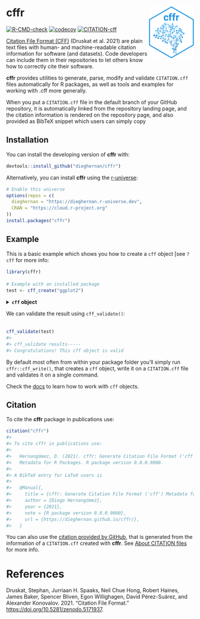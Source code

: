 
<!-- README.md is generated from README.Rmd. Please edit that file -->

# cffr <img src="man/figures/logo.png" align="right" width="120"/>

<!-- badges: start -->

[![R-CMD-check](https://github.com/dieghernan/cffr/actions/workflows/check-full.yaml/badge.svg)](https://github.com/dieghernan/cffr/actions/workflows/check-full.yaml)
[![codecov](https://codecov.io/gh/dieghernan/cffr/branch/master/graph/badge.svg)](https://codecov.io/gh/dieghernan/cffr)
[![CITATION-cff](https://github.com/dieghernan/cffr/actions/workflows/cff-validator.yml/badge.svg)](https://github.com/dieghernan/cffr/actions/workflows/cff-validator.yml)

<!-- badges: end -->

[Citation File Format (CFF)](https://citation-file-format.github.io/)
(Druskat et al. 2021) are plain text files with human- and
machine-readable citation information for software (and datasets). Code
developers can include them in their repositories to let others know how
to correctly cite their software.

**cffr** provides utilities to generate, parse, modify and validate
`CITATION.cff` files automatically for R packages, as well as tools and
examples for working with .cff more generally.

When you put a `CITATION.cff` file in the default branch of your GitHub
repository, it is automatically linked from the repository landing page,
and the citation information is rendered on the repository page, and
also provided as BibTeX snippet which users can simply copy

## Installation

You can install the developing version of **cffr** with:

``` r
devtools::install_github("dieghernan/cffr")
```

Alternatively, you can install **cffr** using the
[r-universe](https://dieghernan.r-universe.dev/ui#builds):

``` r
# Enable this universe
options(repos = c(
  dieghernan = "https://dieghernan.r-universe.dev",
  CRAN = "https://cloud.r-project.org"
))
install.packages("cffr")
```

## Example

This is a basic example which shows you how to create a `cff` object
\[see `?cff` for more info:

``` r
library(cffr)

# Example with an installed package
test <- cff_create("ggplot2")
```

<details>

<summary> <strong><code>cff</code> object</strong></summary>

    cff-version: 1.2.0
    message: 'To cite package "ggplot2" in publications use:'
    type: software
    license: MIT
    title: 'ggplot2: Create Elegant Data Visualisations Using the Grammar of Graphics'
    version: 3.3.5
    abstract: A system for 'declaratively' creating graphics, based on "The Grammar of
      Graphics". You provide the data, tell 'ggplot2' how to map variables to aesthetics,
      what graphical primitives to use, and it takes care of the details.
    authors:
    - family-names: Wickham
      given-names: Hadley
      email: hadley@rstudio.com
      orcid: https://orcid.org/0000-0003-4757-117X
    - family-names: Chang
      given-names: Winston
      orcid: https://orcid.org/0000-0002-1576-2126
    - family-names: Henry
      given-names: Lionel
    - family-names: Pedersen
      given-names: Thomas Lin
      email: thomas.pedersen@rstudio.com
      orcid: https://orcid.org/0000-0002-5147-4711
    - family-names: Takahashi
      given-names: Kohske
    - family-names: Wilke
      given-names: Claus
      orcid: https://orcid.org/0000-0002-7470-9261
    - family-names: Woo
      given-names: Kara
      orcid: https://orcid.org/0000-0002-5125-4188
    - family-names: Yutani
      given-names: Hiroaki
      orcid: https://orcid.org/0000-0002-3385-7233
    - family-names: Dunnington
      given-names: Dewey
      orcid: https://orcid.org/0000-0002-9415-4582
    repository-code: https://github.com/tidyverse/ggplot2
    url: https://ggplot2.tidyverse.org
    date-released: '2021-06-25'
    contact:
    - family-names: Pedersen
      given-names: Thomas Lin
      email: thomas.pedersen@rstudio.com
      orcid: https://orcid.org/0000-0002-5147-4711

</details>

We can validate the result using `cff_validate()`:

``` r

cff_validate(test)
#> 
#> cff_validate results-----
#> Congratulations! This cff object is valid
```

By default most often from within your package folder you’ll simply run
`cffr::cff_write()`, that creates a `cff` object, write it on a
`CITATION.cff` file and validates it on a single command.

Check the [docs](https://dieghernan.github.io/cffr/reference/index.html)
to learn how to work with `cff` objects.

## Citation

To cite the **cffr** package in publications use:

``` r
citation("cffr")
#> 
#> To cite cffr in publications use:
#> 
#>   Hernangómez, D. (2021). cffr: Generate Citation File Format ('cff')
#>   Metadata for R Packages. R package version 0.0.0.9000.
#> 
#> A BibTeX entry for LaTeX users is
#> 
#>   @Manual{,
#>     title = {cffr: Generate Citation File Format ('cff') Metadata for R Packages},
#>     author = {Diego Hernangómez},
#>     year = {2021},
#>     note = {R package version 0.0.0.9000},
#>     url = {https://dieghernan.github.io/cffr/},
#>   }
```

You can also use the [citation provided by
GitHub](https://github.com/dieghernan/cffr), that is generated from the
information of a `CITATION.cff` created with **cffr**. See [About
CITATION
files](https://docs.github.com/es/github/creating-cloning-and-archiving-repositories/creating-a-repository-on-github/about-citation-files)
for more info.

# References

<div id="refs" class="references">

<div id="ref-Druskat_Citation_File_Format_2021">

Druskat, Stephan, Jurriaan H. Spaaks, Neil Chue Hong, Robert Haines,
James Baker, Spencer Bliven, Egon Willighagen, David Pérez-Suárez, and
Alexander Konovalov. 2021. “Citation File Format.”
<https://doi.org/10.5281/zenodo.5171937>.

</div>

</div>
